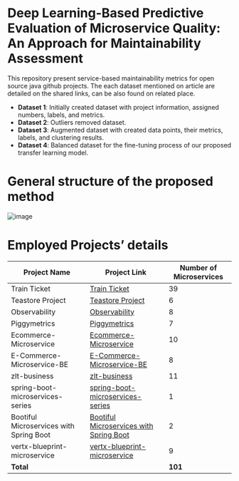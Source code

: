 # Deep Learning-Based Predictive Evaluation of Microservice Quality: An Approach for  Maintainability Assessment

This repository present service-based maintainability metrics for open source java github projects. The each dataset mentioned on article are detailed on the shared links, can be also found on related place. 

- **Dataset 1**: Initially created dataset with project information, assigned numbers, labels, and metrics.
- **Dataset 2**: Outliers removed dataset.
- **Dataset 3**: Augmented dataset with created data points, their metrics, labels, and clustering results.
- **Dataset 4**: Balanced dataset for the fine-tuning process of our proposed transfer learning model.

# General structure of the proposed method  

![image](https://github.com/AhKose/Quality-Analysis/assets/48156018/99e504ca-f191-4f0f-8206-2ed6556e6d11)

# Employed Projects’ details  

| Project Name                          | Project Link                                                                                     | Number of Microservices |
|---------------------------------------|--------------------------------------------------------------------------------------------------|-------------------------|
| Train Ticket                          | [Train Ticket](https://github.com/FudanSELab/train-ticket)                                       | 39                      |
| Teastore Project                      | [Teastore Project](https://github.com/DescartesResearch/TeaStore)                                | 6                       |
| Observability                         | [Observability](https://github.com/aelkz/microservices-observability)                            | 8                       |
| Piggymetrics                          | [Piggymetrics](https://github.com/sqshq/piggymetrics)                                            | 7                       |
| Ecommerce-Microservice                | [Ecommerce-Microservice](https://github.com/hoangtien2k3qx1/ecommerce-microservices)             | 10                      |
| E-Commerce-Microservice-BE            | [E-Commerce-Microservice-BE](https://github.com/ahmetcan-7/fullstack-ecommerce-microservices)    | 8                       |
| zlt-business                          | [zlt-business](https://github.com/zlt2000/microservices-platform/tree/master/zlt-business)       | 11                      |
| spring-boot-microservices-series      | [spring-boot-microservices-series](https://github.com/sivaprasadreddy/spring-boot-microservices-series) | 1                   |
| Bootiful Microservices with Spring Boot | [Bootiful Microservices with Spring Boot](https://github.com/oktadev/spring-boot-microservices-example) | 2               |
| vertx-blueprint-microservice          | [vertx-blueprint-microservice](https://github.com/sczyh30/vertx-blueprint-microservice)          | 9                       |
| **Total**                             |                                                                                                  | **101**                 |


